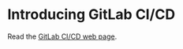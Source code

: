 # Introducing GitLab CI/CD

Read the [GitLab CI/CD web page](https://about.gitlab.com/features/gitlab-ci-cd/).
